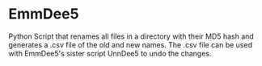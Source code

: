 # EmmDee5
Python Script that renames all files in a directory with their MD5 hash and generates a .csv file of the old and new names. The .csv file can be used with EmmDee5's sister script UnnDee5 to undo the changes.
